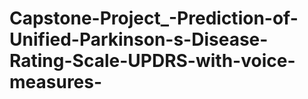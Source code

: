 # Capstone-Project_-Prediction-of-Unified-Parkinson-s-Disease-Rating-Scale-UPDRS-with-voice-measures-